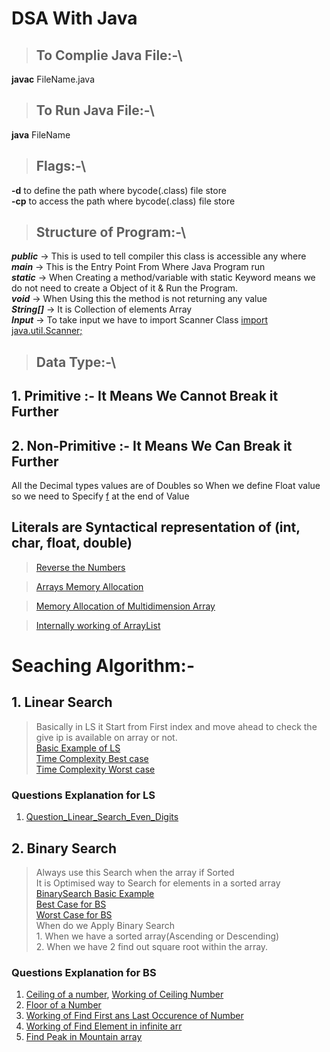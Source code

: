 # DSA With Java
<!-- Java is Working on unicode values means any language can display -->
> ## To Complie Java File:-\
**javac** FileName.java

> ## To Run Java File:-\
**java** FileName

> ## Flags:-\
**-d** to define the path where bycode(.class) file store\
**-cp** to access the path where bycode(.class) file store

> ## Structure of Program:-\
***public*** -> This is used to tell compiler this class is accessible any where  
***main*** -> This is the Entry Point From Where Java Program run  
***static*** -> When Creating a method/variable with static Keyword means we do not need to create a Object of it & Run the Program.  
***void*** -> When Using this the method is not returning any value  
***String[]*** -> It is Collection of elements Array  
***Input*** -> To take input we have to import Scanner Class <ins>import java.util.Scanner;</ins>  

> ## Data Type:-\
## 1. Primitive :- It Means We Cannot Break it Further
## 2. Non-Primitive :- It Means We Can Break it Further
All the Decimal types values are of Doubles so When we define Float value so we need to Specify <ins>f</ins> at the end of Value
## Literals are Syntactical representation of (int, char, float, double)

> [Reverse the Numbers](https://github.com/TahirShaikh786/DSA/blob/main/Image/Reverse.png)

> [Arrays Memory Allocation](https://github.com/TahirShaikh786/DSA/blob/main/Image/arrayMemory.png)

> [Memory Allocation of Multidimension Array](./Image/MultiDimansion.png)

> [Internally working of ArrayList](./Image/ArrayList.png)

# Seaching Algorithm:- 
## 1. Linear Search 
> Basically in LS it Start from First index and move ahead to check the give ip is available on array or not. <br />[Basic Example of LS](./Image/Basic%20Example%20of%20Linear%20Search.png)<br />[Time Complexity Best case](./Image/Time_Best_Case.png)<br />[Time Complexity Worst case](./Image/Time_Worst_Case.png)<br/> 
### Questions Explanation for LS
1. [Question_Linear_Search_Even_Digits](./Image/Linear_search_Even_Digits.png)

## 2. Binary Search
> Always use this Search when the array if Sorted <br /> It is Optimised way to Search for elements in a sorted array<br />[BinarySearch Basic Example](./Image/BinarySearchBasic.png)<br />[Best Case for BS](./Image/BS_Best_Case.png)<br />[Worst Case for BS](./Image/BS_Worst_Case.png)<br />
> When do we Apply Binary Search<br />1. When we have a sorted array(Ascending or Descending)<br />2. When we have 2 find out square root within the array.
### Questions Explanation for BS
1. [Ceiling of a number](./Image/CeilingOFNumber_BS.png),  [Working of Ceiling Number](./Image/Working%20of%20Ceiling.png)
2. [Floor of a Number](./Image/Floor_BS.png)
4. [Working of Find First ans Last Occurence of Number](./Image/BS_FindFirstLastOccurrence.png)
5. [Working of Find Element in infinite arr](./Image/Find%20Element%20in%20infinite%20arr.png)
6. [Find Peak in Mountain array](./DSA_Notes/Q6.%20Find%20Peak%20in%20Mountain%20Array.pdf)